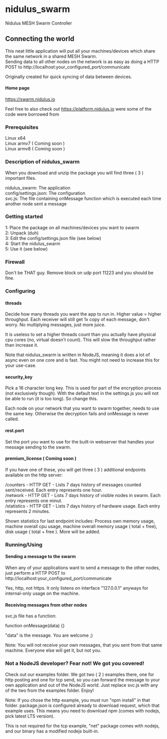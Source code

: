 # nidulus_swarm
Nidulus MESH Swarm Controller

## Connecting the world

This neat little application will put all your machines/devices which share the same network in a shared MESH Swarm.\
Sending data to all other nodes on the network is as easy as doing a HTTP POST to http://localhost:your_configured_port/communicate

Originally created for quick syncing of data between devices.

#### Home page

https://swarm.nidulus.io

Feel free to also check out https://platform.nidulus.io were some of the code were borrowed from

### Prerequisites
Linux x64\
Linux armv7 ( Coming soon )\
Linux armv8 ( Coming soon )

### Description of nidulus_swarm

When you download and unzip the package you will find three ( 3 ) important files.

nidulus_swarm:        The application\
config/settings.json: The configuration\
svc.js:               The file containing onMessage function which is executed each time another node sent a message

### Getting started

1: Place the package on all machines/devices you want to swarm\
2: Unpack (duh)\
3: Edit the config/settings.json file (see below)\
4: Start the nidulus_swarm\
5: Use it (see below)

### Firewall

Don't be THAT guy. Remove block on udp port 11223 and you should be fine.

### Configuring

#### threads

Decide how many threads you want the app to run in. Higher value = higher throughput. Each receiver will still get 1x copy of each message, don't worry. No multiplying messages, just more juice.

It is useless to set a higher threads count than you actually have physical cpu cores (no, virtual doesn't count). This will slow the throughput rather than increase it.

Note that nidulus_swarm is written in NodeJS, meaning it does a lot of async even on one core and is fast. You might not need to increase this for your use-case.

#### security_key

Pick a 16 character long key. This is used for part of the encryption process (not exclusively though). With the default text in the settings.js you will not be able to run (it is too long). So change this.

Each node on your network that you want to swarm together, needs to use the same key. Otherwise the decryption fails and onMessage is never called.

#### rest.port

Set the port you want to use for the built-in webserver that handles your message sending to the swarm.

#### premium_license ( Coming soon )

If you have one of these, you will get three ( 3 ) additional endpoints available on the http server:

/counters   - HTTP GET - Lists 7 days history of messages counted sent/received. Each entry represents one hour.\
/network    - HTTP GET - Lists 7 days history of visible nodes in swarm. Each entry represents one minut.\
/statistics - HTTP GET - Lists 7 days history of hardware usage. Each entry represents 2 minutes.

Shown statistics for last endpoint includes: Process own memory usage, machine overall cpu usage, machine overall memory usage ( total + free), disk usage ( total + free ). More will be added.

### Running/Using

#### Sending a message to the swarm

When any of your applications want to send a message to the other nodes, just perform a HTTP POST to http://localhost:your_configured_port/communicate

Yes, http, not https. It only listens on interface "127.0.0.1" anyways for internal-only usage on the machine.

#### Receiving messages from other nodes

svc.js file has a function:

function onMessage(data) {}

"data" is the message. You are welcome ;)

Note: You will not receive your own messages, that you sent from that same machine. Everyone else will get it, but not you.

### Not a NodeJS developer? Fear not! We got you covered!

Check out our examples folder. We got two ( 2 ) examples there, one for http posting and one for tcp send, so you can forward the message to your own application and out of the NodeJS world. Just replace svc.js with any of the two from the examples folder. Enjoy!

Note: If you chose the http example, you must run "npm install" in that folder. package.json is configured already to download request, which that example uses. This means you need to download npm (comes with nodejs, pick latest LTS version).

This is not required for the tcp example, "net" package comes with nodejs, and our binary has a modified nodejs built-in.
